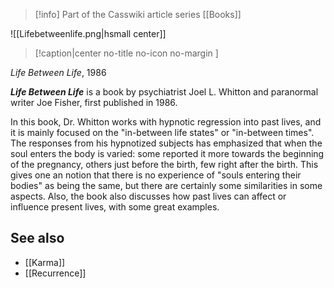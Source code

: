 > [!info] Part of the Casswiki article series [[Books]]

![[Lifebetweenlife.png|hsmall center]]
> [!caption|center no-title no-icon no-margin ]
> 
_Life Between Life_, 1986

_**Life Between Life**_ is a book by psychiatrist Joel L. Whitton and paranormal writer Joe Fisher, first published in 1986.

In this book, Dr. Whitton works with hypnotic regression into past lives, and it is mainly focused on the "in-between life states" or "in-between times". The responses from his hypnotized subjects has emphasized that when the soul enters the body is varied: some reported it more towards the beginning of the pregnancy, others just before the birth, few right after the birth. This gives one an notion that there is no experience of "souls entering their bodies" as being the same, but there are certainly some similarities in some aspects. Also, the book also discusses how past lives can affect or influence present lives, with some great examples.

See also
--------

*   [[Karma]]
*   [[Recurrence]]